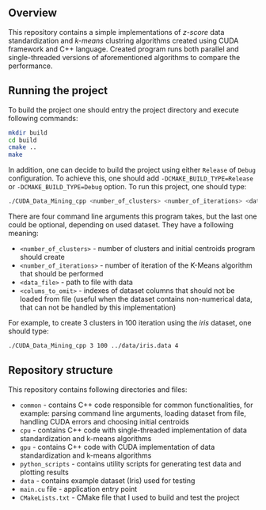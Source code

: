 ## Overview 
This repository contains a simple implementations of *z-score* data standardization and *k-means* clustring algorithms created using CUDA framework and C++ language. Created program runs both parallel and single-threaded versions of aforementioned algorithms to compare the performance.

## Running the project
To build the project one should entry the project directory and execute following commands:
```bash
mkdir build
cd build
cmake ..
make
```
In addition, one can decide to build the project using either `Release` of `Debug` configuration. To achieve this, one should add `-DCMAKE_BUILD_TYPE=Release` or `-DCMAKE_BUILD_TYPE=Debug` option. To run this project, one should type:
```bash
./CUDA_Data_Mining_cpp <number_of_clusters> <number_of_iterations> <data_file> <columns_to_omit>
```
There are four command line arguments this program takes, but the last one could be optional, depending on used dataset. They have a following meaning:
 * `<number_of_clusters>` - number of clusters and initial centroids program should create
 * `<number_of_iterations>` - number of iteration of the K-Means algorithm that should be performed
 * `<data_file>` - path to file with data
 * `<colums_to_omit>` - indexes of dataset columns that should not be loaded from file (useful when the dataset contains non-numerical data, that can not be handled by this implementation)

For example, to create 3 clusters in 100 iteration using the *iris* dataset, one should type:
```bash
./CUDA_Data_Mining_cpp 3 100 ../data/iris.data 4
```

## Repository structure
This repository contains following directories and files:
 * `common` - contains C++ code responsible for common functionalities, for example: parsing command line arguments, loading dataset from file, handling CUDA errors and choosing initial centroids
 * `cpu` - contains C++ code with single-threaded implementation of data standardization and k-means algorithms
 * `gpu` - contains C++ code with CUDA implementation of data standardization and k-means algorithms
 * `python_scripts` - contains utility scripts for generating test data and plotting results
 * `data` - contains example dataset (Iris) used for testing
 * `main.cu` file - application entry point
 * `CMakeLists.txt` - CMake file that I used to build and test the project
